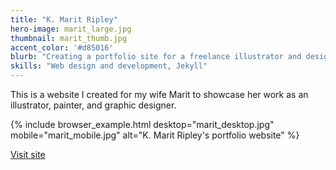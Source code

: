 ```yaml
---
title: "K. Marit Ripley"
hero-image: marit_large.jpg
thumbnail: marit_thumb.jpg
accent_color: '#d85016'
blurb: "Creating a portfolio site for a freelance illustrator and designer."
skills: "Web design and development, Jekyll"
---
```


This is a website I created for my wife Marit to showcase her work as an illustrator, painter, and graphic designer.

{% include browser_example.html desktop="marit_desktop.jpg" mobile="marit_mobile.jpg" alt="K. Marit Ripley's portfolio website" %}

<a href="http://kmaritripley.com" class="button">Visit site</a>